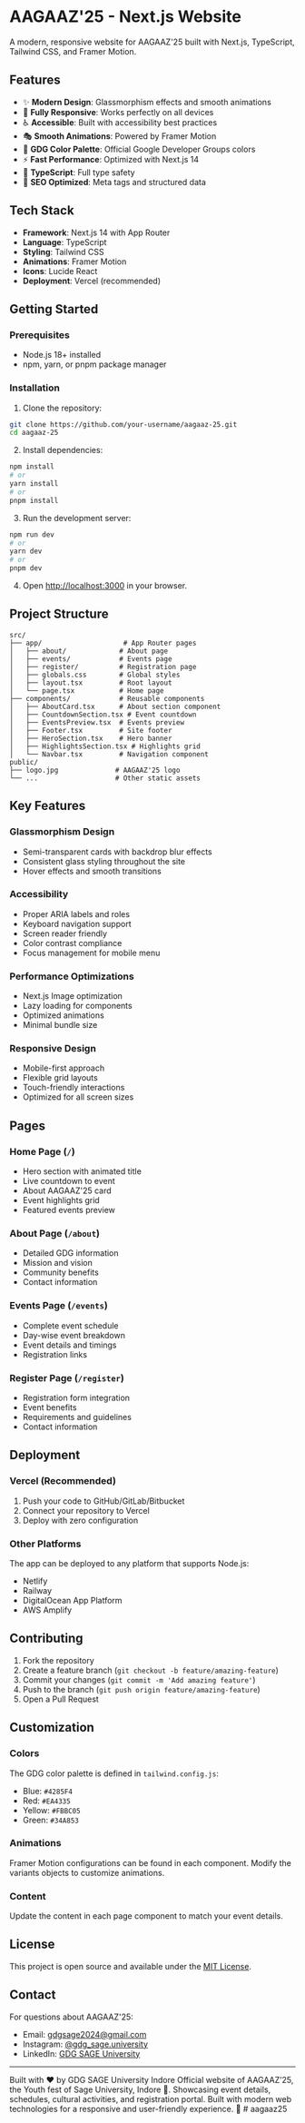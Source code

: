 # AAGAAZ'25 - Next.js Website

A modern, responsive website for AAGAAZ'25 built with Next.js, TypeScript, Tailwind CSS, and Framer Motion.

## Features

- ✨ **Modern Design**: Glassmorphism effects and smooth animations
- 📱 **Fully Responsive**: Works perfectly on all devices
- ♿ **Accessible**: Built with accessibility best practices
- 🎭 **Smooth Animations**: Powered by Framer Motion
- 🎨 **GDG Color Palette**: Official Google Developer Groups colors
- ⚡ **Fast Performance**: Optimized with Next.js 14
- 🔧 **TypeScript**: Full type safety
- 🎯 **SEO Optimized**: Meta tags and structured data

## Tech Stack

- **Framework**: Next.js 14 with App Router
- **Language**: TypeScript
- **Styling**: Tailwind CSS
- **Animations**: Framer Motion
- **Icons**: Lucide React
- **Deployment**: Vercel (recommended)

## Getting Started

### Prerequisites

- Node.js 18+ installed
- npm, yarn, or pnpm package manager

### Installation

1. Clone the repository:
```bash
git clone https://github.com/your-username/aagaaz-25.git
cd aagaaz-25
```

2. Install dependencies:
```bash
npm install
# or
yarn install
# or
pnpm install
```

3. Run the development server:
```bash
npm run dev
# or
yarn dev
# or
pnpm dev
```

4. Open [http://localhost:3000](http://localhost:3000) in your browser.

## Project Structure

```
src/
├── app/                    # App Router pages
│   ├── about/             # About page
│   ├── events/            # Events page
│   ├── register/          # Registration page
│   ├── globals.css        # Global styles
│   ├── layout.tsx         # Root layout
│   └── page.tsx           # Home page
├── components/            # Reusable components
│   ├── AboutCard.tsx      # About section component
│   ├── CountdownSection.tsx # Event countdown
│   ├── EventsPreview.tsx  # Events preview
│   ├── Footer.tsx         # Site footer
│   ├── HeroSection.tsx    # Hero banner
│   ├── HighlightsSection.tsx # Highlights grid
│   └── Navbar.tsx         # Navigation component
public/
├── logo.jpg              # AAGAAZ'25 logo
└── ...                   # Other static assets
```

## Key Features

### Glassmorphism Design
- Semi-transparent cards with backdrop blur effects
- Consistent glass styling throughout the site
- Hover effects and smooth transitions

### Accessibility
- Proper ARIA labels and roles
- Keyboard navigation support
- Screen reader friendly
- Color contrast compliance
- Focus management for mobile menu

### Performance Optimizations
- Next.js Image optimization
- Lazy loading for components
- Optimized animations
- Minimal bundle size

### Responsive Design
- Mobile-first approach
- Flexible grid layouts
- Touch-friendly interactions
- Optimized for all screen sizes

## Pages

### Home Page (`/`)
- Hero section with animated title
- Live countdown to event
- About AAGAAZ'25 card
- Event highlights grid
- Featured events preview

### About Page (`/about`)
- Detailed GDG information
- Mission and vision
- Community benefits
- Contact information

### Events Page (`/events`)
- Complete event schedule
- Day-wise event breakdown
- Event details and timings
- Registration links

### Register Page (`/register`)
- Registration form integration
- Event benefits
- Requirements and guidelines
- Contact information

## Deployment

### Vercel (Recommended)

1. Push your code to GitHub/GitLab/Bitbucket
2. Connect your repository to Vercel
3. Deploy with zero configuration

### Other Platforms

The app can be deployed to any platform that supports Node.js:
- Netlify
- Railway
- DigitalOcean App Platform
- AWS Amplify

## Contributing

1. Fork the repository
2. Create a feature branch (`git checkout -b feature/amazing-feature`)
3. Commit your changes (`git commit -m 'Add amazing feature'`)
4. Push to the branch (`git push origin feature/amazing-feature`)
5. Open a Pull Request

## Customization

### Colors
The GDG color palette is defined in `tailwind.config.js`:
- Blue: `#4285F4`
- Red: `#EA4335`
- Yellow: `#FBBC05`
- Green: `#34A853`

### Animations
Framer Motion configurations can be found in each component. Modify the variants objects to customize animations.

### Content
Update the content in each page component to match your event details.

## License

This project is open source and available under the [MIT License](LICENSE).

## Contact

For questions about AAGAAZ'25:
- Email: gdgsage2024@gmail.com
- Instagram: [@gdg_sage.university](https://www.instagram.com/gdg_sage.university)
- LinkedIn: [GDG SAGE University](https://www.linkedin.com/company/gdg-on-campus-sui/)

---

Built with ❤️ by GDG SAGE University Indore
Official website of AAGAAZ’25, the Youth  fest of Sage University, Indore 🎉. Showcasing event details, schedules, cultural activities, and registration portal. Built with modern web technologies for a responsive and user-friendly experience. 🚀
#   a a g a a z 2 5  
 